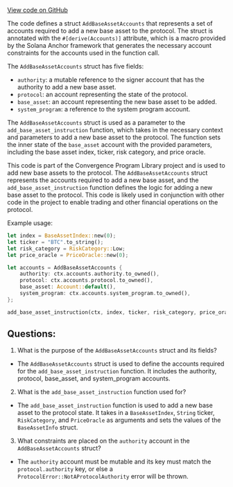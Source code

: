 [View code on GitHub](https://github.com/convergence-rfq/convergence-program-library/rfq/program/src/instructions/protocol/add_base_asset.rs)

The code defines a struct `AddBaseAssetAccounts` that represents a set of accounts required to add a new base asset to the protocol. The struct is annotated with the `#[derive(Accounts)]` attribute, which is a macro provided by the Solana Anchor framework that generates the necessary account constraints for the accounts used in the function call.

The `AddBaseAssetAccounts` struct has five fields:
- `authority`: a mutable reference to the signer account that has the authority to add a new base asset.
- `protocol`: an account representing the state of the protocol.
- `base_asset`: an account representing the new base asset to be added.
- `system_program`: a reference to the system program account.

The `AddBaseAssetAccounts` struct is used as a parameter to the `add_base_asset_instruction` function, which takes in the necessary context and parameters to add a new base asset to the protocol. The function sets the inner state of the `base_asset` account with the provided parameters, including the base asset index, ticker, risk category, and price oracle.

This code is part of the Convergence Program Library project and is used to add new base assets to the protocol. The `AddBaseAssetAccounts` struct represents the accounts required to add a new base asset, and the `add_base_asset_instruction` function defines the logic for adding a new base asset to the protocol. This code is likely used in conjunction with other code in the project to enable trading and other financial operations on the protocol. 

Example usage:
```rust
let index = BaseAssetIndex::new(0);
let ticker = "BTC".to_string();
let risk_category = RiskCategory::Low;
let price_oracle = PriceOracle::new(0);

let accounts = AddBaseAssetAccounts {
    authority: ctx.accounts.authority.to_owned(),
    protocol: ctx.accounts.protocol.to_owned(),
    base_asset: Account::default(),
    system_program: ctx.accounts.system_program.to_owned(),
};

add_base_asset_instruction(ctx, index, ticker, risk_category, price_oracle)?;
```
## Questions: 
 1. What is the purpose of the `AddBaseAssetAccounts` struct and its fields?
- The `AddBaseAssetAccounts` struct is used to define the accounts required for the `add_base_asset_instruction` function. It includes the authority, protocol, base_asset, and system_program accounts.

2. What is the `add_base_asset_instruction` function used for?
- The `add_base_asset_instruction` function is used to add a new base asset to the protocol state. It takes in a `BaseAssetIndex`, `String` ticker, `RiskCategory`, and `PriceOracle` as arguments and sets the values of the `BaseAssetInfo` struct.

3. What constraints are placed on the `authority` account in the `AddBaseAssetAccounts` struct?
- The `authority` account must be mutable and its key must match the `protocol.authority` key, or else a `ProtocolError::NotAProtocolAuthority` error will be thrown.